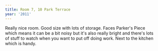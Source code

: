```yaml
---
title: Room 7, 10 Park Terrace
year: '2011'
---
```


Really nice room. Good size with lots of storage. Faces Parker's Piece which means it can be a bit noisy but it's also really bright and there's lots of stuff to watch when you want to put off doing work. Next to the kitchen which is handy.
